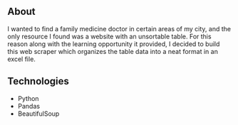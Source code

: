 ## About ##

I wanted to find a family medicine doctor in certain areas of my city, and the only resource I found was a website with an unsortable table. For this reason along with the learning opportunity it provided, I decided to build this web scraper which organizes the table data into a neat format in an excel file.

## Technologies ##

- Python
- Pandas
- BeautifulSoup
